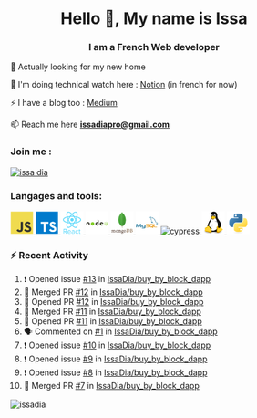 <h1 align="center">Hello 👋, My name is Issa</h1>
<h3 align="center">I am a French Web developer</h3>


🔭 Actually looking for my new home


📝 I'm doing technical watch here :  [Notion](https://www.notion.so/Veille-Techno-Issa-2572f315bd9348c3a13dcb8b8c3cdb0d) (in french for now)

⚡ I have a blog too : [Medium](https://medium.com/@issadia)

📫 Reach me here **issadiapro@gmail.com**

<h3 align="left">Join me :</h3>
<p align="left">
<a href="https://linkedin.com/in/issa-dia-dev/" target="blank"><img align="center" src="https://raw.githubusercontent.com/rahuldkjain/github-profile-readme-generator/master/src/images/icons/Social/linked-in-alt.svg" alt="issa dia" height="30" width="40" /></a>
</p>

<h3 align="left">Langages and tools:</h3>
<p align="left"> 
  <a href="https://developer.mozilla.org/en-US/docs/Web/JavaScript" target="_blank"> <img src="https://raw.githubusercontent.com/devicons/devicon/master/icons/javascript/javascript-original.svg" alt="javascript" width="40" height="40"/> </a>
  <a href="https://www.typescriptlang.org/" target="_blank"> <img src="https://raw.githubusercontent.com/devicons/devicon/master/icons/typescript/typescript-original.svg" alt="typescript" width="40" height="40"/> </a>
  <a href="https://reactjs.org/" target="_blank"> <img src="https://raw.githubusercontent.com/devicons/devicon/master/icons/react/react-original-wordmark.svg" alt="react" width="40" height="40"/> </a>
  <a href="https://nodejs.org" target="_blank"> <img src="https://raw.githubusercontent.com/devicons/devicon/master/icons/nodejs/nodejs-original-wordmark.svg" alt="nodejs" width="40" height="40"/> </a>
   <a href="https://www.mongodb.com/" target="_blank"> <img src="https://raw.githubusercontent.com/devicons/devicon/master/icons/mongodb/mongodb-original-wordmark.svg" alt="mongodb" width="40" height="40"/> </a>
  <a href="https://www.mysql.com/" target="_blank"> <img src="https://raw.githubusercontent.com/devicons/devicon/master/icons/mysql/mysql-original-wordmark.svg" alt="mysql" width="40" height="40"/> </a>
  <a href="https://www.cypress.io" target="_blank"> <img src="https://raw.githubusercontent.com/simple-icons/simple-icons/6e46ec1fc23b60c8fd0d2f2ff46db82e16dbd75f/icons/cypress.svg" alt="cypress" width="40" height="40"/> </a>
  <a href="https://www.linux.org/" target="_blank"> <img src="https://raw.githubusercontent.com/devicons/devicon/master/icons/linux/linux-original.svg" alt="linux" width="40" height="40"/> </a> 
    <a href="https://www.python.org" target="_blank"> <img src="https://raw.githubusercontent.com/devicons/devicon/master/icons/python/python-original.svg" alt="python" width="40" height="40"/> </a>
</p>

### :zap: Recent Activity

<!--START_SECTION:activity-->
1. ❗️ Opened issue [#13](https://github.com/IssaDia/buy_by_block_dapp/issues/13) in [IssaDia/buy_by_block_dapp](https://github.com/IssaDia/buy_by_block_dapp)
2. 🎉 Merged PR [#12](https://github.com/IssaDia/buy_by_block_dapp/pull/12) in [IssaDia/buy_by_block_dapp](https://github.com/IssaDia/buy_by_block_dapp)
3. 💪 Opened PR [#12](https://github.com/IssaDia/buy_by_block_dapp/pull/12) in [IssaDia/buy_by_block_dapp](https://github.com/IssaDia/buy_by_block_dapp)
4. 🎉 Merged PR [#11](https://github.com/IssaDia/buy_by_block_dapp/pull/11) in [IssaDia/buy_by_block_dapp](https://github.com/IssaDia/buy_by_block_dapp)
5. 💪 Opened PR [#11](https://github.com/IssaDia/buy_by_block_dapp/pull/11) in [IssaDia/buy_by_block_dapp](https://github.com/IssaDia/buy_by_block_dapp)
6. 🗣 Commented on [#1](https://github.com/IssaDia/buy_by_block_dapp/issues/1) in [IssaDia/buy_by_block_dapp](https://github.com/IssaDia/buy_by_block_dapp)
7. ❗️ Opened issue [#10](https://github.com/IssaDia/buy_by_block_dapp/issues/10) in [IssaDia/buy_by_block_dapp](https://github.com/IssaDia/buy_by_block_dapp)
8. ❗️ Opened issue [#9](https://github.com/IssaDia/buy_by_block_dapp/issues/9) in [IssaDia/buy_by_block_dapp](https://github.com/IssaDia/buy_by_block_dapp)
9. ❗️ Opened issue [#8](https://github.com/IssaDia/buy_by_block_dapp/issues/8) in [IssaDia/buy_by_block_dapp](https://github.com/IssaDia/buy_by_block_dapp)
10. 🎉 Merged PR [#7](https://github.com/IssaDia/buy_by_block_dapp/pull/7) in [IssaDia/buy_by_block_dapp](https://github.com/IssaDia/buy_by_block_dapp)
<!--END_SECTION:activity-->

<p><img align="center" src="https://github-readme-streak-stats.herokuapp.com/?user=issadia&" alt="issadia" /></p>

